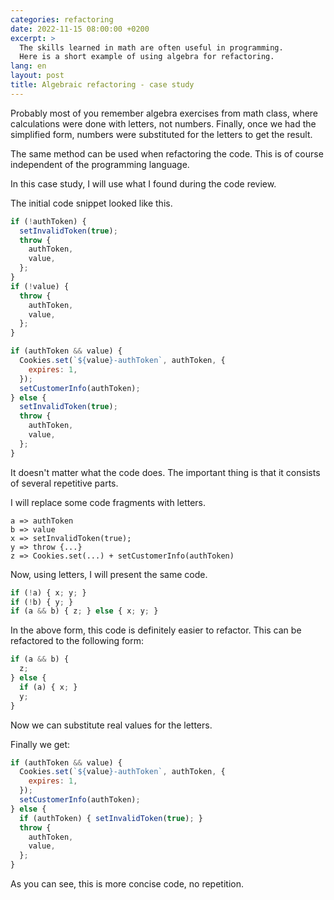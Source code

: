 ```yaml
---
categories: refactoring
date: 2022-11-15 08:00:00 +0200
excerpt: >
  The skills learned in math are often useful in programming.
  Here is a short example of using algebra for refactoring.
lang: en
layout: post
title: Algebraic refactoring - case study
---
```


Probably most of you remember algebra exercises from math class,
where calculations were done with letters, not numbers.
Finally, once we had the simplified form,
numbers were substituted for the letters to get the result.

The same method can be used when refactoring the code.
This is of course independent of the programming language.

In this case study, I will use what I found during the code review.

The initial code snippet looked like this.

```javascript
if (!authToken) {
  setInvalidToken(true);
  throw {
    authToken,
    value,
  };
}
if (!value) {
  throw {
    authToken,
    value,
  };
}

if (authToken && value) {
  Cookies.set(`${value}-authToken`, authToken, {
    expires: 1,
  });
  setCustomerInfo(authToken);
} else {
  setInvalidToken(true);
  throw {
    authToken,
    value,
  };
}
```

It doesn't matter what the code does.
The important thing is that it consists of several repetitive parts.

I will replace some code fragments with letters.

```text
a => authToken
b => value
x => setInvalidToken(true);
y => throw {...}
z => Cookies.set(...) + setCustomerInfo(authToken)
```

Now, using letters, I will present the same code.

```javascript
if (!a) { x; y; }
if (!b) { y; }
if (a && b) { z; } else { x; y; }
```

In the above form, this code is definitely easier to refactor.
This can be refactored to the following form:

```javascript
if (a && b) {
  z;
} else {
  if (a) { x; }
  y;
}
```

Now we can substitute real values for the letters.

Finally we get:

```javascript
if (authToken && value) {
  Cookies.set(`${value}-authToken`, authToken, {
    expires: 1,
  });
  setCustomerInfo(authToken);
} else {
  if (authToken) { setInvalidToken(true); }
  throw {
    authToken,
    value,
  };
}
```

As you can see, this is more concise code, no repetition.
